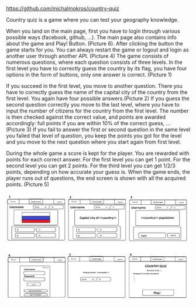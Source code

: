 https://github.com/michalmokros/country-quiz

Country quiz is a game where you can test your geography knowledge.

When you land on the main page, first you have to login through various possible ways (facebook, github, …). The main page also contains info about the game and Play! Button. (Picture 6). After clicking the button the game starts for you. You can always restart the game or logout and login as another user through another API. (Picture 4)
The game consists of numerous questions, where each question consists of three levels.
In the first level you have to correctly guess the country by its flag, you have four options in the form of buttons, only one answer is correct. (Picture 1)

If you succeed in the first level, you move to another question. There you have to correctly guess the name of the capital city of the country from the first level. You again have four possible answers.(Picture 2)
If you guess the second question correctly you move to the last level, where you have to input the number of citizens for the country from the first level. The number is then checked against the correct value, and points are awarded accordingly: full points if you are within 10% of the correct guess, ... (Picture 3)
If you fail to answer the first or second question in the same level you failed that level of question, you keep the points you got for the level and you move to the next question where you start again from first level.

During the whole game a score is kept for the player. You are rewarded with points for each correct answer.
For the first level you can get 1 point.
For the second level you can get 2 points.
For the third level you can get 1/2/3 points, depending on how accurate your guess is.
When the game ends, the player runs out of questions, the end screen is shown with all the acquired points. (Picture 5)

![Layout preview](brainstorm_preview.PNG)

